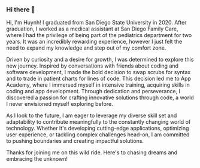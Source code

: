 ### Hi there 👋

<!--
**huynhlam56/huynhlam56** is a ✨ _special_ ✨ repository because its `README.md` (this file) appears on your GitHub profile.

Here are some ideas to get you started:

- 🔭 I’m currently working on ...
- 🌱 I’m currently learning ...
- 👯 I’m looking to collaborate on ...
- 🤔 I’m looking for help with ...
- 💬 Ask me about ...
- 📫 How to reach me: ...
- 😄 Pronouns: ...
- ⚡ Fun fact: ...
-->

Hi, I'm Huynh! I graduated from San Diego State University in 2020. After graduation, I worked as a medical assistant at San Diego Family Care, where I had the privilege of being part of the pediatrics department for two years. It was an incredibly rewarding experience, however I just felt the need to expand my knowledge and step out of my comfort zone. 

Driven by curiosity and a desire for growth, I was determined to explore this new journey. Inspired by conversations with friends about coding and software development, I made the bold decision to swap scrubs for syntax and to trade in patient charts for lines of code. This decision led me to App Academy, where I immersed myself in intensive training, acquiring skills in coding and app development. Through dedication and perseverance, I discovered a passion for crafting innovative solutions through code, a world I never envisioned myself exploring before. 

As I look to the future, I am eager to leverage my diverse skill set and adaptability to contribute meaningfully to the constantly changing world of technology. Whether it's developing cutting-edge applications, optimizing user experience, or tackling complex challenges head-on, I am committed to pushing boundaries and creating impactful solutions. 

Thanks for joining me on this wild ride. Here's to chasing dreams and embracing the unknown!


